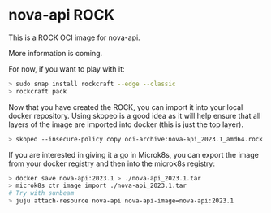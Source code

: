 # nova-api ROCK

This is a ROCK OCI image for nova-api.

More information is coming.

For now, if you want to play with it:

```bash
> sudo snap install rockcraft --edge --classic
> rockcraft pack
```

Now that you have created the ROCK, you can import it into
your local docker repository. Using skopeo is a good idea as
it will help ensure that all layers of the image are imported
into docker (this is just the top layer).

```bash
> skopeo --insecure-policy copy oci-archive:nova-api_2023.1_amd64.rock docker-daemon:nova-api:2023.1
```

If you are interested in giving it a go in Microk8s, you can
export the image from your docker registry and then into the
microk8s registry:

```bash
> docker save nova-api:2023.1 > ./nova-api_2023.1.tar
> microk8s ctr image import ./nova-api_2023.1.tar
# Try with sunbeam
> juju attach-resource nova-api nova-api-image=nova-api:2023.1
```
